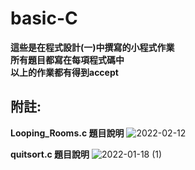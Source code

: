 # basic-C

**這些是在程式設計(一)中撰寫的小程式作業**  
**所有題目都寫在每項程式碼中**  
**以上的作業都有得到accept**  
  
## 附註:  
  
**Looping_Rooms.c 題目說明**
![2022-02-12](https://user-images.githubusercontent.com/93486960/177051342-e5254e51-1cbf-458b-9f6e-f6b338cac5bc.png)  
  
**quitsort.c 題目說明**
![2022-01-18 (1)](https://user-images.githubusercontent.com/93486960/177052257-61b19791-3865-4885-8cf3-bf2c5a4ac887.png)


